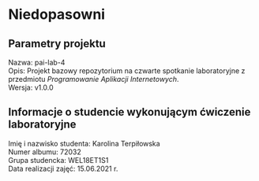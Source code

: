 # Niedopasowni

## Parametry projektu

Nazwa:  pai-lab-4  
Opis:   Projekt bazowy repozytorium na czwarte spotkanie laboratoryjne z przedmiotu *Programowanie Aplikacji Internetowych*.  
Wersja: v1.0.0  

## Informacje o studencie wykonującym ćwiczenie laboratoryjne

Imię i nazwisko studenta:   Karolina Terpiłowska  
Numer albumu:               72032  
Grupa studencka:            WEL18ET1S1  
Data realizacji zajęć:      15.06.2021 r.  

